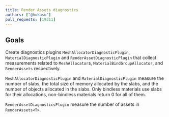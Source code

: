 ```yaml
---
title: Render Assets diagnostics
authors: ["@hukasu"]
pull_requests: [19311]
---
```


## Goals

Create diagnostics plugins `MeshAllocatorDiagnosticPlugin`, `MaterialDiagnosticPlugin` and `RenderAssetDiagnosticPlugin`
that collect measurements related to `MeshAllocator`s, `MaterialBindGroupAllocator`, and `RenderAssets` respectively.

`MeshAllocatorDiagnosticPlugin` and `MaterialDiagnosticPlugin` measure the number of slabs, the total size of memory
allocated by the slabs, and the number of objects allocated in the slabs. Only bindless materials use slabs for their
allocations, non-bindless materials return 0 for all of them.

`RenderAssetDiagnosticsPlugin` measure the number of assets in `RenderAssets<T>`.
